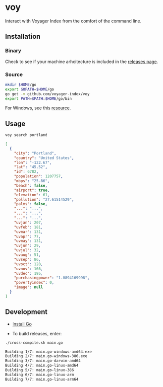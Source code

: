 # voy

Interact with Voyager Index from the comfort of the command line.

## Installation

### Binary

Check to see if your machine arhcitecture is included in the [releases page](https://github.com/voyager-index/voy/releases).

### Source

```sh
mkdir $HOME/go
export GOPATH=$HOME/go
go get -v github.com/voyager-index/voy
export PATH=$PATH:$HOME/go/bin
```
For Windows, see this [resource](https://github.com/golang/go/wiki/SettingGOPATH#windows).

## Usage

```sh
voy search portland
```

```json
[                                                                          
  {                                  
    "city": "Portland",              
    "country": "United States",
    "lon": "-122.67",                
    "lat": "45.52",                  
    "id": 6782,                      
    "population": 1207757,           
    "mbps": "25.86",
    "beach": false,
    "airport": true,
    "elevation": 61,
    "pollution": "27.61514529",
    "palms": false,
    "...": "...",
    "...": "...",
    "...": "...",
    "uvjan": 207,
    "uvfeb": 181,
    "uvmar": 131,
    "uvapr": 77,
    "uvmay": 131,
    "uvjun": 29,
    "uvjul": 32,
    "uvaug": 51,
    "uvsep": 86,
    "uvoct": 128,
    "uvnov": 166,
    "uvdec": 195,
    "purchasingpower": "1.0894169998",
    "povertyindex": 0,
    "image": null
  }
]
```

## Development

- [Install Go](https://golang.org/dl/)

- To build releases, enter:
```sh
./cross-compile.sh main.go

Building 1/7: main.go-windows-amd64.exe
Building 2/7: main.go-windows-386.exe
Building 3/7: main.go-darwin-amd64
Building 4/7: main.go-linux-amd64
Building 5/7: main.go-linux-386
Building 6/7: main.go-linux-arm
Building 7/7: main.go-linux-arm64
```
